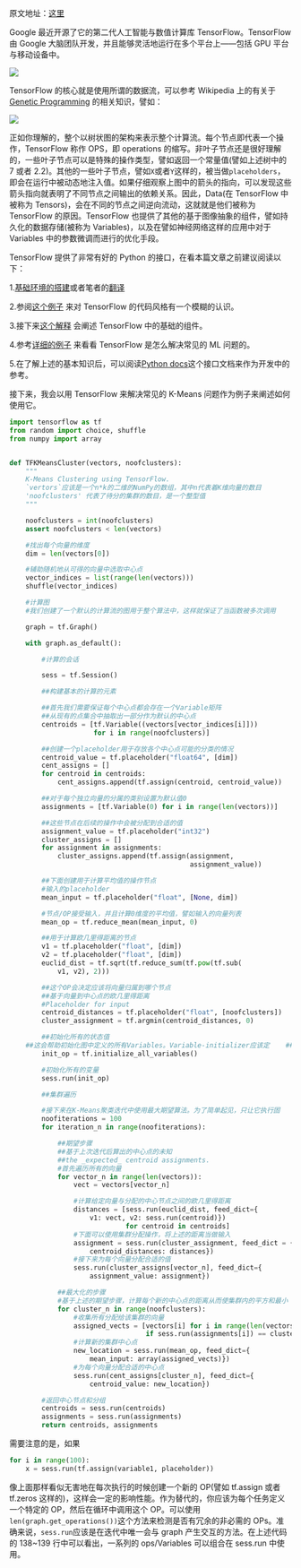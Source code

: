 原文地址：[这里](https://codesachin.wordpress.com/2015/11/14/k-means-clustering-with-tensorflow/)

Google 最近开源了它的第二代人工智能与数值计算库 TensorFlow。TensorFlow 由 Google 大脑团队开发，并且能够灵活地运行在多个平台上——包括 GPU 平台与移动设备中。

![](https://codesachin.files.wordpress.com/2015/11/687474703a2f2f7777772e616e64726f696463656e7472616c2e636f6d2f73697465732f616e64726f696463656e7472616c2e636f6d2f66696c65732f7374796c65732f6c617267652f7075626c69632f61727469636c655f696d6167.png?w=300&h=490)

TensorFlow 的核心就是使用所谓的数据流，可以参考 Wikipedia 上的有关于[Genetic Programming](https://en.wikipedia.org/wiki/Genetic_programming) 的相关知识，譬如：

![](https://codesachin.files.wordpress.com/2015/11/genetic_program_tree.png?w=562&h=600)

正如你理解的，整个以树状图的架构来表示整个计算流。每个节点即代表一个操作，TensorFlow 称作 OPS，即 operations 的缩写。非叶子节点还是很好理解的，一些叶子节点可以是特殊的操作类型，譬如返回一个常量值(譬如上述树中的 7 或者 2.2)。其他的一些叶子节点，譬如`X`或者`Y`这样的，被当做`placeholders`，即会在运行中被动态地注入值。如果仔细观察上图中的箭头的指向，可以发现这些箭头指向就表明了不同节点之间输出的依赖关系。因此，Data(在 TensorFlow 中被称为 Tensors)，会在不同的节点之间逆向流动，这就就是他们被称为 TensorFlow 的原因。TensorFlow 也提供了其他的基于图像抽象的组件，譬如持久化的数据存储(被称为 Variables)，以及在譬如神经网络这样的应用中对于 Variables 中的参数微调而进行的优化手段。

TensorFlow 提供了非常有好的 Python 的接口，在看本篇文章之前建议阅读以下：

1.[基础环境的搭建](http://tensorflow.org/get_started/os_setup.md)或者笔者的[翻译](http://segmentfault.com/a/1190000003984727)

2.参阅[这个例子](http://tensorflow.org/get_started) 来对 TensorFlow 的代码风格有一个模糊的认识。

3.接下来[这个解释](http://tensorflow.org/get_started/basic_usage.md) 会阐述 TensorFlow 中的基础的组件。

4.参考[详细的例子](http://tensorflow.org/tutorials/mnist/beginners/index.md) 来看看 TensorFlow 是怎么解决常见的 ML 问题的。

5.在了解上述的基本知识后，可以阅读[Python docs](http://tensorflow.org/api_docs/python/index.md)这个接口文档来作为开发中的参考。

接下来，我会以用 TensorFlow 来解决常见的 K-Means 问题作为例子来阐述如何使用它。

```python
import tensorflow as tf
from random import choice, shuffle
from numpy import array


def TFKMeansCluster(vectors, noofclusters):
    """
    K-Means Clustering using TensorFlow.
    `vertors`应该是一个n*k的二维的NumPy的数组，其中n代表着K维向量的数目
    'noofclusters' 代表了待分的集群的数目，是一个整型值
    """

    noofclusters = int(noofclusters)
    assert noofclusters < len(vectors)

    #找出每个向量的维度
    dim = len(vectors[0])

    #辅助随机地从可得的向量中选取中心点
    vector_indices = list(range(len(vectors)))
    shuffle(vector_indices)

    #计算图
    #我们创建了一个默认的计算流的图用于整个算法中，这样就保证了当函数被多次调用	  #时，默认的图并不会被从上一次调用时留下的未使用的OPS或者Variables挤满

    graph = tf.Graph()

    with graph.as_default():

        #计算的会话

        sess = tf.Session()

        ##构建基本的计算的元素

        ##首先我们需要保证每个中心点都会存在一个Variable矩阵
        ##从现有的点集合中抽取出一部分作为默认的中心点
        centroids = [tf.Variable((vectors[vector_indices[i]]))
                     for i in range(noofclusters)]

        ##创建一个placeholder用于存放各个中心点可能的分类的情况
        centroid_value = tf.placeholder("float64", [dim])
        cent_assigns = []
        for centroid in centroids:
            cent_assigns.append(tf.assign(centroid, centroid_value))

        ##对于每个独立向量的分属的类别设置为默认值0
        assignments = [tf.Variable(0) for i in range(len(vectors))]

        ##这些节点在后续的操作中会被分配到合适的值
        assignment_value = tf.placeholder("int32")
        cluster_assigns = []
        for assignment in assignments:
            cluster_assigns.append(tf.assign(assignment,
                                             assignment_value))

        ##下面创建用于计算平均值的操作节点
        #输入的placeholder
        mean_input = tf.placeholder("float", [None, dim])

        #节点/OP接受输入，并且计算0维度的平均值，譬如输入的向量列表
        mean_op = tf.reduce_mean(mean_input, 0)

        ##用于计算欧几里得距离的节点
        v1 = tf.placeholder("float", [dim])
        v2 = tf.placeholder("float", [dim])
        euclid_dist = tf.sqrt(tf.reduce_sum(tf.pow(tf.sub(
            v1, v2), 2)))

        ##这个OP会决定应该将向量归属到哪个节点
        ##基于向量到中心点的欧几里得距离
        #Placeholder for input
        centroid_distances = tf.placeholder("float", [noofclusters])
        cluster_assignment = tf.argmin(centroid_distances, 0)

        ##初始化所有的状态值
 	##这会帮助初始化图中定义的所有Variables。Variable-initializer应该定	 ##义在所有的Variables被构造之后，这样所有的Variables才会被纳入初始化
        init_op = tf.initialize_all_variables()

        #初始化所有的变量
        sess.run(init_op)

        ##集群遍历

        #接下来在K-Means聚类迭代中使用最大期望算法。为了简单起见，只让它执行固    #定的次数，而不设置一个终止条件
        noofiterations = 100
        for iteration_n in range(noofiterations):

            ##期望步骤
            ##基于上次迭代后算出的中心点的未知
            ##the _expected_ centroid assignments.
            #首先遍历所有的向量
            for vector_n in range(len(vectors)):
                vect = vectors[vector_n]

                #计算给定向量与分配的中心节点之间的欧几里得距离
                distances = [sess.run(euclid_dist, feed_dict={
                    v1: vect, v2: sess.run(centroid)})
                             for centroid in centroids]
                #下面可以使用集群分配操作，将上述的距离当做输入
                assignment = sess.run(cluster_assignment, feed_dict = {
                    centroid_distances: distances})
                #接下来为每个向量分配合适的值
                sess.run(cluster_assigns[vector_n], feed_dict={
                    assignment_value: assignment})

            ##最大化的步骤
            #基于上述的期望步骤，计算每个新的中心点的距离从而使集群内的平方和最小
            for cluster_n in range(noofclusters):
                #收集所有分配给该集群的向量
                assigned_vects = [vectors[i] for i in range(len(vectors))
                                  if sess.run(assignments[i]) == cluster_n]
                #计算新的集群中心点
                new_location = sess.run(mean_op, feed_dict={
                    mean_input: array(assigned_vects)})
                #为每个向量分配合适的中心点
                sess.run(cent_assigns[cluster_n], feed_dict={
                    centroid_value: new_location})

        #返回中心节点和分组
        centroids = sess.run(centroids)
        assignments = sess.run(assignments)
        return centroids, assignments
```

需要注意的是，如果

```python
for i in range(100):
    x = sess.run(tf.assign(variable1, placeholder))
```

像上面那样看似无害地在每次执行的时候创建一个新的 OP(譬如 tf.assign 或者 tf.zeros 这样的)，这样会一定的影响性能。作为替代的，你应该为每个任务定义一个特定的 OP，然后在循环中调用这个 OP。可以使用`len(graph.get_operations())`这个方法来检测是否有冗余的非必需的 OPs。准确来说，`sess.run`应该是在迭代中唯一会与 graph 产生交互的方法。在上述代码的 138~139 行中可以看出，一系列的 ops/Variables 可以组合在 sess.run 中使用。
